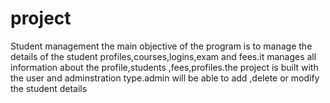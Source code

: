 # project
Student management 
the main objective of the program is to manage the details of the student profiles,courses,logins,exam and fees.it manages all information about the profile,students ,fees,profiles.the project is built with the user and adminstration type.admin will be able to add ,delete or modify the student details 
